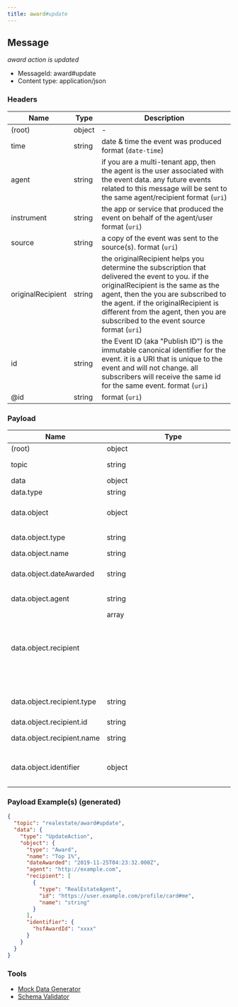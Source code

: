 ```yaml
---
title: award#update
---
```

## Message

*award action is updated*

* MessageId: award#update
* Content type: application/json

### Headers

| Name | Type | Description |
|---|---|---|
| (root) | object | - |
| time | string | date & time the event was produced format (`date-time`) |
| agent | string | if you are a multi-tenant app, then the agent is the user associated with the event data. any future events related to this message will be sent to the same agent/recipient format (`uri`) |
| instrument | string | the app or service that produced the event on behalf of the agent/user format (`uri`) |
| source | string | a copy of the event was sent to the source(s). format (`uri`) |
| originalRecipient | string | the originalRecipient helps you determine the subscription that delivered the event to you. if the originalRecipient is the same as the agent, then the you are subscribed to the agent. if the originalRecipient is different from the agent, then you are subscribed to the event source format (`uri`) |
| id | string | the Event ID (aka "Publish ID") is the immutable canonical identifier for the event. it is a URI that is unique to the event and will not change. all subscribers will receive the same id for the same event. format (`uri`) |
| @id | string |  format (`uri`) |

### Payload

| Name | Type | Description |
|---|---|---|
| (root) | object | - |
| topic | string | const (`"realestate/award#update"`)  |
| data | object | - |
| data.type | string | const (`"UpdateAction"`)  |
| data.object | object | An honor bestowed on one or mote _recipients_ by the message _agent_ |
| data.object.type | string | allowed (`"Award"`) "AwardAction" |
| data.object.name | string | name of the award |
| data.object.dateAwarded | string | date the award was presented or announced. format (`date-time`) |
| data.object.agent | string | the agent that presented the award format (`uri`) |
| data.object.recipient | array<object> | recipients of the award |
| data.object.recipient.type | string | allowed (`"RealEstateAgent"`, `"RealEstateOffice"`, `"RealEstateOrganization"`)  |
| data.object.recipient.id | string |  format (`uri`) |
| data.object.recipient.name | string | the name of the award recipient |
| data.object.identifier | object | identifier assigned to a contact by the vendor who originally created the contact |

### Payload Example(s) (generated)

```json
{
  "topic": "realestate/award#update",
  "data": {
    "type": "UpdateAction",
    "object": {
      "type": "Award",
      "name": "Top 1%",
      "dateAwarded": "2019-11-25T04:23:32.000Z",
      "agent": "http://example.com",
      "recipient": [
        {
          "type": "RealEstateAgent",
          "id": "https://user.example.com/profile/card#me",
          "name": "string"
        }
      ],
      "identifier": {
        "hsfAwardId": "xxxx"
      }
    }
  }
}
```


### Tools

* [Mock Data Generator](/tools/mock-data-generator)
* [Schema Validator](/tools/validate)


